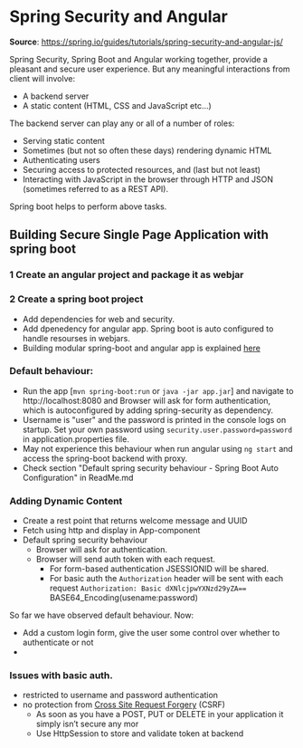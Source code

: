 # Spring Security and Angular  
**Source**: https://spring.io/guides/tutorials/spring-security-and-angular-js/

Spring Security, Spring Boot and Angular working together, provide a pleasant and secure user experience. But any meaningful interactions from client will involve:
* A backend server 
* A static content (HTML, CSS and JavaScript etc...)

The backend server can play any or all of a number of roles: 
* Serving static content
* Sometimes (but not so often these days) rendering dynamic HTML
* Authenticating users
* Securing access to protected resources, and (last but not least) 
* Interacting with JavaScript in the browser through HTTP and JSON (sometimes referred to as a REST API).

Spring boot helps to perform above tasks.


## Building Secure Single Page Application with spring boot 

### 1 Create an angular project and package it as webjar
### 2 Create a spring boot project 
* Add dependencies for web and security.
* Add dpenedency for angular app. Spring boot is auto configured to handle resourses in webjars.
* Building modular spring-boot and angular app is explained [here](https://github.com/CodeAlpesh/java/tree/master/spring-boot-angular-integration/templateapp) 


### Default behaviour:
* Run the app [`mvn spring-boot:run` or `java -jar app.jar`] and navigate to http://localhost:8080 and Browser will ask for form authentication, which is autoconfigured by adding spring-security as dependency.
* Username is "user" and the password is printed in the console logs on startup. Set your own password using `security.user.password=password` in application.properties file.
* May not experience this behaviour when run angular using `ng start` and access the spring-boot backend with proxy.
* Check section "Default spring security behaviour - Spring Boot Auto Configuration" in ReadMe.md


### Adding Dynamic Content
* Create a rest point that returns welcome message and UUID 
* Fetch using http and display in App-component
* Default spring security behaviour
    * Browser will ask for authentication.
    * Browser will send auth token with each request.
        * For form-based authentication JSESSIONID will be shared.
        * For basic auth the `Authorization` header will be sent with each request 
`Authorization: Basic dXNlcjpwYXNzd29yZA==` BASE64_Encoding(usename:password)

So far we have observed default behaviour. Now:
* Add a custom login form, give the user some control over whether to authenticate or not
* 

### Issues with basic auth.
* restricted to username and password authentication
* no protection from [Cross Site Request Forgery](https://en.wikipedia.org/wiki/Cross-site_request_forgery) (CSRF)
    *  As soon as you have a POST, PUT or DELETE in your application it simply isn’t secure any mor
    * Use HttpSession to store and validate token at backend


